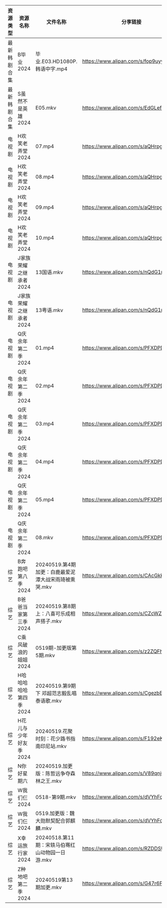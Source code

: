 | 资源类型   | 资源名称          | 文件名称                              | 分享链接                                 | 更新时间                |
| ------ | ------------- | --------------------------------- | ------------------------------------ | ------------------- |
| 最新韩剧合集 | B毕业2024       | 毕业.E03.HD1080P.韩语中字.mp4           | https://www.alipan.com/s/fop9uyywL8B | 2024-05-19 00:05:18 |
| 最新韩剧合集 | S虽然不是英雄2024   | E05.mkv                           | https://www.alipan.com/s/EdGLefHeWvz | 2024-05-19 00:10:02 |
| 电视剧    | H欢笑老弄堂2024    | 07.mp4                            | https://www.alipan.com/s/aQHrpgJiHnZ | 2024-05-19 00:06:06 |
| 电视剧    | H欢笑老弄堂2024    | 08.mp4                            | https://www.alipan.com/s/aQHrpgJiHnZ | 2024-05-19 00:06:06 |
| 电视剧    | H欢笑老弄堂2024    | 09.mp4                            | https://www.alipan.com/s/aQHrpgJiHnZ | 2024-05-19 00:06:06 |
| 电视剧    | H欢笑老弄堂2024    | 10.mp4                            | https://www.alipan.com/s/aQHrpgJiHnZ | 2024-05-19 00:06:05 |
| 电视剧    | J家族荣耀之继承者2024 | 13国语.mkv                          | https://www.alipan.com/s/nQdG1mVtEPN | 2024-05-19 14:08:56 |
| 电视剧    | J家族荣耀之继承者2024 | 13粤语.mkv                          | https://www.alipan.com/s/nQdG1mVtEPN | 2024-05-19 14:08:55 |
| 电视剧    | Q庆余年第二季2024   | 01.mp4                            | https://www.alipan.com/s/PFXDPDVdpwb | 2024-05-19 07:06:08 |
| 电视剧    | Q庆余年第二季2024   | 02.mp4                            | https://www.alipan.com/s/PFXDPDVdpwb | 2024-05-19 07:06:08 |
| 电视剧    | Q庆余年第二季2024   | 03.mp4                            | https://www.alipan.com/s/PFXDPDVdpwb | 2024-05-19 07:06:07 |
| 电视剧    | Q庆余年第二季2024   | 04.mp4                            | https://www.alipan.com/s/PFXDPDVdpwb | 2024-05-19 07:06:07 |
| 电视剧    | Q庆余年第二季2024   | 05.mp4                            | https://www.alipan.com/s/PFXDPDVdpwb | 2024-05-19 07:06:07 |
| 电视剧    | Q庆余年第二季2024   | 08.mkv                            | https://www.alipan.com/s/PFXDPDVdpwb | 2024-05-19 07:06:06 |
| 综艺     | B奔跑吧第八季2024   | 20240519.第4期加更：白鹿最爱泥潭大战宋雨琦被熏哭.mkv | https://www.alipan.com/s/CAcGkk8vZXT | 2024-05-19 14:11:35 |
| 综艺     | B爸爸当家第三季2024  | 20240519.第8期上：八喜可乐成相声搭子.mkv       | https://www.alipan.com/s/CZcWZGAe35k | 2024-05-19 14:11:39 |
| 综艺     | C乘风破浪的姐姐2024  | 0519期-加更版第5期.mkv                  | https://www.alipan.com/s/z2ZQFhKX5nR | 2024-05-19 14:11:47 |
| 综艺     | H哈哈哈哈哈第四季2024 | 20240519.第9期下 邓超范志毅乱唱泰语歌.mkv      | https://www.alipan.com/s/CgezbEPvmVp | 2024-05-19 14:12:07 |
| 综艺     | H花儿与少年好友季2024 | 20240519.花聚时刻：花少路书指南印尼站.mkv       | https://www.alipan.com/s/F192eKH9dMy | 2024-05-19 14:12:20 |
| 综艺     | N你好星期六        | 20240519.加更版：陈哲远争夺森林之王.mkv        | https://www.alipan.com/s/V89qnjC6T3z | 2024-05-19 14:12:44 |
| 综艺     | W我们仨2024      | 0518-第9期.mkv                      | https://www.alipan.com/s/dVYhFcy3TMz | 2024-05-19 00:15:38 |
| 综艺     | W我们仨2024      | 0519.加更版：魏大勋默契配合郭麒麟.mkv           | https://www.alipan.com/s/dVYhFcy3TMz | 2024-05-19 14:13:17 |
| 综艺     | X幸运旅行家2024    | 20240518.第11期：宋轶马伯骞红山动物园一日游.mkv   | https://www.alipan.com/s/RZDDSUSyf4Y | 2024-05-19 14:13:23 |
| 综艺     | Z种地吧第二季2024   | 20240519第13期加更.mkv                | https://www.alipan.com/s/G47r6Pn4GFV | 2024-05-19 14:13:36 |
